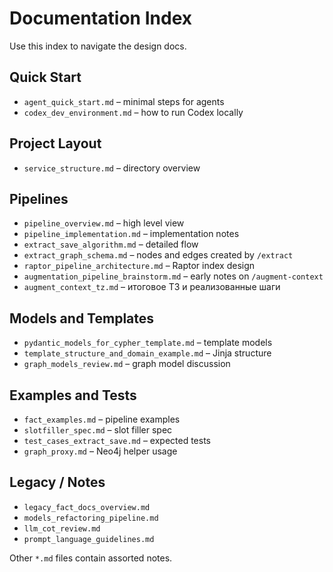 # Documentation Index

Use this index to navigate the design docs.

## Quick Start
- `agent_quick_start.md` – minimal steps for agents
- `codex_dev_environment.md` – how to run Codex locally

## Project Layout
- `service_structure.md` – directory overview

## Pipelines
- `pipeline_overview.md` – high level view
- `pipeline_implementation.md` – implementation notes
- `extract_save_algorithm.md` – detailed flow
- `extract_graph_schema.md` – nodes and edges created by `/extract`
- `raptor_pipeline_architecture.md` – Raptor index design
- `augmentation_pipeline_brainstorm.md` – early notes on `/augment-context`
- `augment_context_tz.md` – итоговое ТЗ и реализованные шаги

## Models and Templates
- `pydantic_models_for_cypher_template.md` – template models
- `template_structure_and_domain_example.md` – Jinja structure
- `graph_models_review.md` – graph model discussion

## Examples and Tests
- `fact_examples.md` – pipeline examples
- `slotfiller_spec.md` – slot filler spec
- `test_cases_extract_save.md` – expected tests
- `graph_proxy.md` – Neo4j helper usage

## Legacy / Notes
- `legacy_fact_docs_overview.md`
- `models_refactoring_pipeline.md`
- `llm_cot_review.md`
- `prompt_language_guidelines.md`

Other `*.md` files contain assorted notes.
